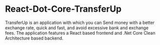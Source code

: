 # React-Dot-Core-TransferUp
TransferUp is an application with which you can Send money with a better exchange rate, quick and fast, and avoid excessive bank and exchange fees.
The application features a React based frontend and .Net Core Clean Architecture based backend.
